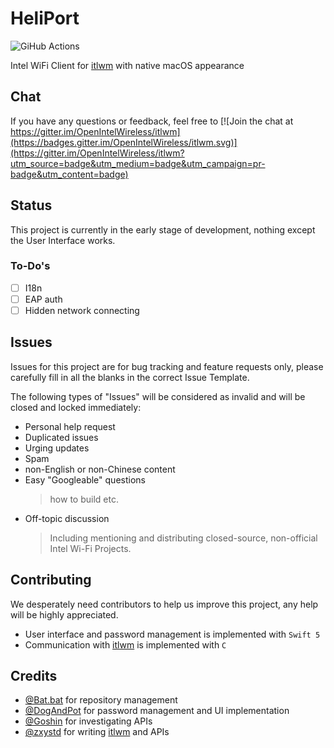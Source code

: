 # HeliPort

![GiHub Actions](https://github.com/williambj1/HeliPort/workflows/Build%20and%20Test/badge.svg?branch=master)

Intel WiFi Client for [itlwm](https://github.com/zxystd/itlwm) with native macOS appearance

## Chat

If you have any questions or feedback, feel free to [![Join the chat at https://gitter.im/OpenIntelWireless/itlwm](https://badges.gitter.im/OpenIntelWireless/itlwm.svg)](https://gitter.im/OpenIntelWireless/itlwm?utm_source=badge&utm_medium=badge&utm_campaign=pr-badge&utm_content=badge)

## Status

This project is currently in the early stage of development, nothing except the User Interface works.

### To-Do's

- [ ] I18n
- [ ] EAP auth
- [ ] Hidden network connecting

## Issues

Issues for this project are for bug tracking and feature requests only, please carefully fill in all the blanks in the correct Issue Template.

The following types of "Issues" will be considered as invalid and will be closed and locked immediately:

- Personal help request
- Duplicated issues
- Urging updates
- Spam
- non-English or non-Chinese content
- Easy "Googleable" questions
  > how to build etc.
- Off-topic discussion
  > Including mentioning and distributing closed-source, non-official Intel Wi-Fi Projects.

## Contributing

We desperately need contributors to help us improve this project, any help will be highly appreciated.

- User interface and password management is implemented with `Swift 5`
- Communication with [itlwm](https://github.com/zxystd/itlwm) is implemented with `C`

## Credits

- [@Bat.bat](https://github.com/williambj1) for repository management
- [@DogAndPot](https://github.com/DogAndPot) for password management and UI implementation
- [@Goshin](https://github.com/Goshin) for investigating APIs
- [@zxystd](https://github.com/zxystd) for writing [itlwm](https://github.com/zxystd/itlwm) and APIs
